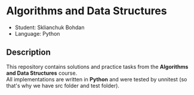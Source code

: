 # Algorithms and Data Structures

 - Student: Sklianchuk Bohdan  
 - Language: Python  


## Description

This repository contains solutions and practice tasks from the **Algorithms and Data Structures** course.  
All implementations are written in **Python** and were tested by unnitest (so that's why we have src folder and test folder).

